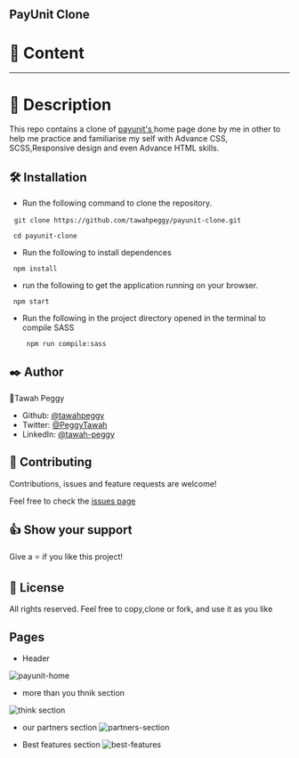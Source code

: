 ## PayUnit Clone
# 📝 Content
<hr/>

# 🧐 Description

This repo contains a clone of <a href="https://payunit.net/"> payunit's </a> home page done by me in other to help me practice and familiarise my self with Advance CSS, SCSS,Responsive design and even  Advance HTML skills.

## 🛠 Installation

- Run the following command to clone the repository.

<pre> <code>git clone https://github.com/tawahpeggy/payunit-clone.git</code></pre>
 
<pre><code> cd payunit-clone </code></pre>

 - Run the following to install dependences
 
 <pre><code> npm install </code></pre>
 
 - run the following to get the application running on your browser.<br/>
 
<pre><code> npm start  </code></pre>
- Run the following in the project directory opened in the terminal to compile SASS
  <pre><code> npm run compile:sass  </code></pre>



## ✒️ Author

👤Tawah Peggy
- Github: <a href="https://github.com/tawahpeggy"> @tawahpeggy</a>
- Twitter: <a href="https://twitter.com/PeggyTawah"> @PeggyTawah</a>
- LinkedIn: <a href ="nkedin.com/in/tawah-peggy-68642619a/">@tawah-peggy</a>

## 🤝 Contributing
Contributions, issues and feature requests are welcome!

Feel free to check the <a href="https://github.com/tawahpeggy/payunit-clone/issues"> issues page </a>

## 👍 Show your support
Give a ⭐️ if you like this project!

## 📝 License
All rights reserved.
Feel free to copy,clone or fork, and use it as you like

## Pages

- Header

![payunit-home](https://user-images.githubusercontent.com/40355086/156948978-0a22319e-537c-4d29-b1c8-92d912660a40.JPG)
- more than you thnik section

![think section](https://user-images.githubusercontent.com/40355086/156949066-32c514ba-9bc2-4fdb-8cb8-1400dd312b41.JPG)

- our partners section
![partners-section](https://user-images.githubusercontent.com/40355086/156949014-fcc5fe3d-0edc-47f4-9138-b86607897e40.JPG)

- Best features section
![best-features](https://user-images.githubusercontent.com/40355086/156949092-24837900-7962-4228-b036-7f9a8aefe05c.JPG)

